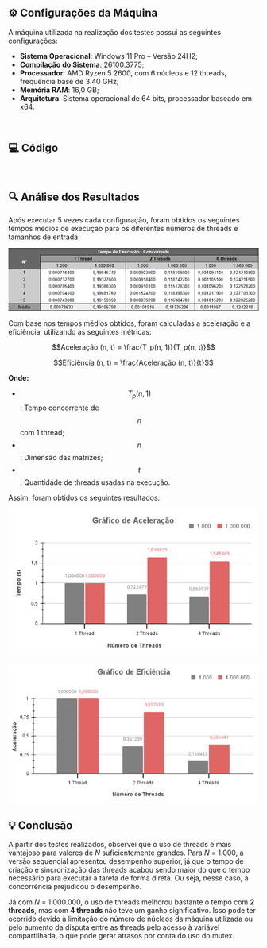 ## ⚙️ Configurações da Máquina
A máquina utilizada na realização dos testes possui as seguintes configurações:
- **Sistema Operacional**: Windows 11 Pro – Versão 24H2;
- **Compilação do Sistema**: 26100.3775;
- **Processador**: AMD Ryzen 5 2600, com 6 núcleos e 12 threads, frequência base de 3.40 GHz;
- **Memória RAM**: 16,0 GB;
- **Arquitetura**: Sistema operacional de 64 bits, processador baseado em x64.

<br>

## 💻 Código


<br>

## 🔍 Análise dos Resultados
Após executar 5 vezes cada configuração, foram obtidos os seguintes tempos médios de execução para os diferentes números de threads e tamanhos de entrada:

![](TempoConcorrente.png)

Com base nos tempos médios obtidos, foram calculadas a aceleração e a eficiência, utilizando as seguintes métricas:

$$Aceleração (n, t) = \frac{T_p(n, 1)}{T_p(n, t)}$$

$$Eficiência (n, t) = \frac{Aceleração (n, t)}{t}$$

**Onde:**
* $$T_p(n, 1)$$ : Tempo concorrente de $$n$$ com 1 thread;
* $$n$$ : Dimensão das matrizes;
* $$t$$ : Quantidade de threads usadas na execução.

Assim, foram obtidos os seguintes resultados: 
<br>

![](GráficoAceleração.png)


![](GráficoEficiência.png)


## 💡 Conclusão
A partir dos testes realizados, observei que o uso de threads é mais vantajoso para valores de *N* suficientemente grandes. Para *N* = 1.000, a versão sequencial apresentou desempenho superior, já que o tempo de criação e sincronização das threads acabou sendo maior do que o tempo necessário para executar a tarefa de forma direta. Ou seja, nesse caso, a concorrência prejudicou o desempenho.

Já com *N* = 1.000.000, o uso de threads melhorou bastante o tempo com **2 threads**, mas com **4 threads** não teve um ganho significativo. Isso pode ter ocorrido devido à limitação do número de núcleos da máquina utilizada ou pelo aumento da disputa entre as threads pelo acesso à variável compartilhada, o que pode gerar atrasos por conta do uso do mutex.
